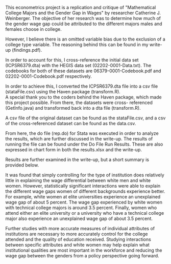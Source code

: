 This econometrics project is a replication and critique of "Mathematical College Majors and the Gender Gap in Wages" by researcher
Catherine J. Weinberger.  The objective of her research was to determine how much of the gender wage gap could be attributed to the
different majors males and females choose in college.

However, I believe there is an omitted variable bias due to the exclusion of a college type variable.  The reasoning behind this can be
found in my write-up (findings.pdf).  

In order to account for this, I cross-reference the initial data set (ICPSR6379.dta) with the HEGIS data set (02202-0001-Data.txt).
The codebooks for both of these datasets are 06379-0001-Codebook.pdf and 02202-0001-Codebook.pdf respectively.

In order to achieve this, I converted the ICPSR6379.dta file into a csv file (stataFile.csv) using the Haven package (transform.R).  
A special thank you to the coders behind the Haven package, which made this project possible.  From there, the datasets were cross-
referenced (GetInfo.java) and transformed back into a dta file (transform.R).

A csv file of the original dataset can be found as the stataFile.csv, and a csv of the cross-referenced dataset can be found as the 
data.csv.

From here, the do file (rep.do) for Stata was executed in order to analyze the results, which are further discussed in the write-up.
The results of running the file can be found under the Do File Run Results.  These are also expressed in chart form in both the 
results.xlsx and the write-up.

Results are further examined in the write-up, but a short summary is provided below.

It was found that simply controlling for the type of institution does relatively little in explaining the wage differential between 
white men and white women.  However, statistically significant interactions were able to explain the different wage gaps women of 
different backgrounds experience better.  For example, white women at elite universities experience an unexplained wage gap of about 
5 percent.  The wage gap experienced by white women with technical college majors is around 3.5 percent.  Finally, women who attend 
either an elite university or a university who have a technical college major also experience an unexplained wage gap of about 
3.5 percent.

Further studies with more accurate measures of individual attributes of institutions are necessary to more accurately control for the 
college attended and the quality of education received.  Studying interactions between specific attributes and white women may help 
explain what institutional qualities are most important in the workforce and reducing the wage gap between the genders from a policy 
perspective going forward.
